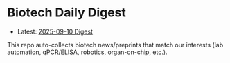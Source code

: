 # Biotech Daily Digest

- Latest: [2025-09-10 Digest](digest/2025-09-10.md)

This repo auto-collects biotech news/preprints that match our interests (lab automation, qPCR/ELISA, robotics, organ-on-chip, etc.).
